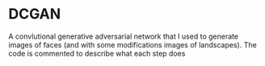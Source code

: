 # DCGAN
A convlutional generative adversarial network that I used to generate images of faces (and with some modifications images of landscapes).
The code is commented to describe what each step does
